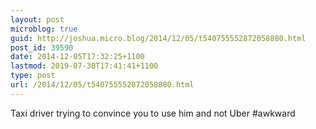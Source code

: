 ```yaml
---
layout: post
microblog: true
guid: http://joshua.micro.blog/2014/12/05/t540755552872058880.html
post_id: 39590
date: 2014-12-05T17:32:25+1100
lastmod: 2019-07-30T17:41:41+1100
type: post
url: /2014/12/05/t540755552872058880.html
---
```

Taxi driver trying to convince you to use him and not Uber #awkward
